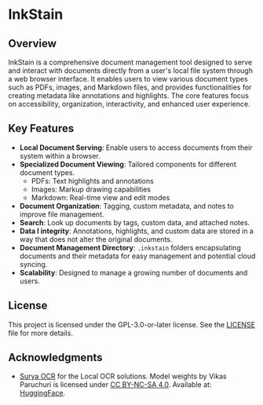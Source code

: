 # InkStain

## Overview

InkStain is a comprehensive document management tool designed to serve and interact with documents directly from a user's local file system through a web browser interface. It enables users to view various document types such as PDFs, images, and Markdown files, and provides functionalities for creating metadata like annotations and highlights. The core features focus on accessibility, organization, interactivity, and enhanced user experience.

## Key Features

- **Local Document Serving**: Enable users to access documents from their system within a browser.
- **Specialized Document Viewing**: Tailored components for different document types.
  - PDFs: Text highlights and annotations
  - Images: Markup drawing capabilities
  - Markdown: Real-time view and edit modes
- **Document Organization**: Tagging, custom metadata, and notes to improve file management.
- **Search**: Look up documents by tags, custom data, and attached notes.
- **Data I integrity**: Annotations, highlights, and custom data are stored in a way that does not alter the original documents.
- **Document Management Directory**: `.inkstain` folders encapsulating documents and their metadata for easy management and potential cloud syncing.
- **Scalability**: Designed to manage a growing number of documents and users.

## License

This project is licensed under the GPL-3.0-or-later license. See the [LICENSE](./LICENSE) file for more details.

## Acknowledgments

- [Surya OCR](https://github.com/ankane/surya) for the Local OCR solutions. Model weights by Vikas Paruchuri is licensed under [CC BY-NC-SA 4.0](https://creativecommons.org/licenses/by-nc-sa/4.0/). Available at: [HuggingFace](https://huggingface.co/vikp).
